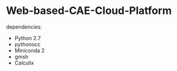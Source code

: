 # Web-based-CAE-Cloud-Platform

dependencies:
- Python 2.7
- pythonocc
- Miniconda 2
- gmsh
- Calculix
